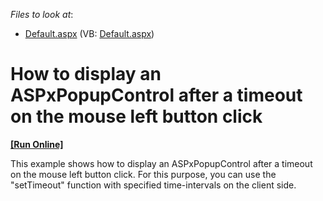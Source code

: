 <!-- default file list -->
*Files to look at*:

* [Default.aspx](./CS/WebSite/Default.aspx) (VB: [Default.aspx](./VB/WebSite/Default.aspx))
<!-- default file list end -->
# How to display an ASPxPopupControl after a timeout on the mouse left button click
<!-- run online -->
**[[Run Online]](https://codecentral.devexpress.com/e4305)**
<!-- run online end -->


<p>This example shows how to display an ASPxPopupControl after a timeout on the mouse left button click. For this purpose, you can use the "setTimeout" function with specified time-intervals on the client side.</p>

<br/>


